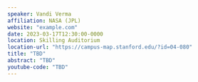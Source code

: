 ```yaml
---
speaker: Vandi Verma
affiliation: NASA (JPL)
website: "example.com"
date: 2023-03-17T12:30:00-0000
location: Skilling Auditorium
location-url: "https://campus-map.stanford.edu/?id=04-080"
title: "TBD"
abstract: "TBD"
youtube-code: "TBD"
---
```

